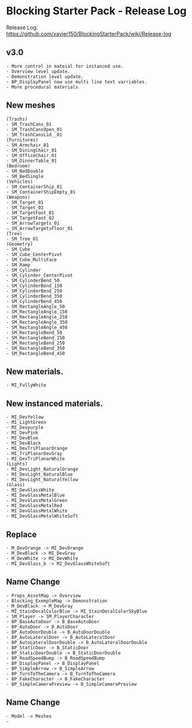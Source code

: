 # Blocking Starter Pack - Release Log
Release Log: https://github.com/xavier150/BlockingStarterPack/wiki/Release-log

## v3.0
    - More control in mateial for instanced use.
    - Overview level update.
    - Demonstration level update.
    - BP_DisplayPanel now use multi line text varriables.
    - More procedural materials

## New meshes
    (Trashs)
    - SM_TrashCans_01
    - SM_TrashCansOpen_01
    - SM_TrashCansLid__01
    (Furnitures)
    - SM_Armchair_01
    - SM_DiningChair_01
    - SM_OfficeChair_01
    - SM_DinnerTable_01
    (Bedroom)
    - SM_BedDouble
    - SM_BedSingle
    (Vehicles)
    - SM_ContainerShip_01
    - SM_ContainerShipEmpty_01
    (Weapons)
    - SM_Target_01
    - SM_Target_02
    - SM_TargetFoot_01
    - SM_TargetFoot_02
    - SM_ArrowTargets_01
    - SM_ArrowTargetsFloor_01
    (Tree)
    - SM_Tree_01
    (Geometry)
    - SM_Cube
    - SM_Cube_CenterPivot
    - SM_Cube_MultiFace
    - SM_Ramp
    - SM_Cylinder
    - SM_Cylinder_CenterPivot
    - SM_CylinderBend_50
    - SM_CylinderBend_150
    - SM_CylinderBend_250
    - SM_CylinderBend_350
    - SM_CylinderBend_450
    - SM_RectangleAngle_50
    - SM_RectangleAngle_150
    - SM_RectangleAngle_250
    - SM_RectangleAngle_350
    - SM_RectangleAngle_450
    - SM_RectangleBend_50
    - SM_RectangleBend_150
    - SM_RectangleBend_250
    - SM_RectangleBend_350
    - SM_RectangleBend_450


## New materials.
    - MI_FullyWhite

## New instanced materials.
    - MI_DevYellow
    - MI_LightGreen
    - MI_Devpurple
    - MI_DevPink
    - MI_DevBlue
    - MI_DevBlack
    - MI_DevTriPlanarOrange
    - MI_TriPlanarDevGray
    - MI_DevTriPlanarWhite
    (Lights)
    - MI_DevLight_NaturalOrange
    - MI_DevLight_NaturalBlue
    - MI_DevLight_NaturalYellow
    (Glass)
    - MI_DevGlassWhite
    - MI_DevGlassMetalBlue
    - MI_DevGlassMetalGreen
    - MI_DevGlassMetalRed
    - MI_DevGlassMetalWhite
    - MI_DevGlassMetalWhiteSoft

## Replace
    - M_DevOrange -> MI_DevOrange
    - M_DevBlack -> MI_DevGray
    - M_DevWhite -> MI_DevWhite
    - MI_DevGlass_b -> MI_DevGlassWhiteSoft

## Name Change
    - Props_AssetMap -> Overview
    - Blocking_ExempleMap -> Demonstration
    - M_DevBlack -> M_DevGray
    - MI_StainDecalColorBlue -> MI_StainDecalColorSkyBlue
    - SM_Player -> SM_PlayerCharacter
    - BP_BaseAutoDoor -> B_BaseAutoDoor
    - BP_AutoDoor -> B_AutoDoor
    - BP_AutoDoorDouble -> B_AutoDoorDouble
    - BP_AutoLateralDoor -> B_AutoLateralDoor
    - BP_AutoLateralDoorDouble -> B_AutoLateralDoorDouble
    - BP_StaticDoor -> B_StaticDoor
    - BP_StaticDoorDouble -> B_StaticDoorDouble
    - BP_RoadSpeedBump -> B_RoadSpeedBump
    - BP_DisplayPanel -> B_DisplayPanel
    - BP_SimpleArrow -> B_SimpleArrow
    - BP_TurnToTheCamera -> B_TurnToTheCamera
    - BP_FakeCharacter -> B_FakeCharacter
    - BP_SimpleCameraPreview -> B_SimpleCameraPreview

## Name Change
    - Model -> Meshes
    - 


